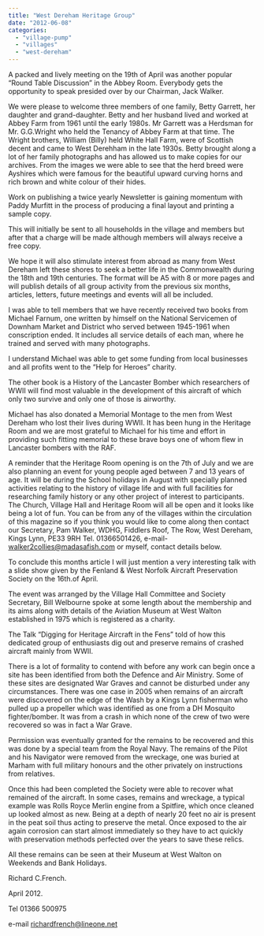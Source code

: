 ```yaml
---
title: "West Dereham Heritage Group"
date: "2012-06-08"
categories: 
  - "village-pump"
  - "villages"
  - "west-dereham"
---
```


A packed and lively meeting on the 19th of April was another popular “Round Table Discussion” in the Abbey Room. Everybody gets the opportunity to speak presided over by our Chairman, Jack Walker.

We were please to welcome three members of one family, Betty Garrett, her daughter and grand-daughter. Betty and her husband lived and worked at Abbey Farm from 1961 until the early 1980s. Mr Garrett was a Herdsman for Mr. G.G.Wright who held the Tenancy of Abbey Farm at that time. The Wright brothers, William (Billy) held White Hall Farm, were of Scottish decent and came to West Derehham in the late 1930s. Betty brought along a lot of her family photographs and has allowed us to make copies for our archives. From the images we were able to see that the herd breed were Ayshires which were famous for the beautiful upward curving horns and rich brown and white colour of their hides.

Work on publishing a twice yearly Newsletter is gaining momentum with Paddy Murfitt in the process of producing a final layout and printing a sample copy.

This will initially be sent to all households in the village and members but after that a charge will be made although members will always receive a free copy.

We hope it will also stimulate interest from abroad as many from West Dereham left these shores to seek a better life in the Commonwealth during the 18th and 19th centuries. The format will be A5 with 8 or more pages and will publish details of all group activity from the previous six months, articles, letters, future meetings and events will all be included.

I was able to tell members that we have recently received two books from Michael Farnum, one written by himself on the National Servicemen of Downham Market and District who served between 1945-1961 when conscription ended. It includes all service details of each man, where he trained and served with many photographs.

I understand Michael was able to get some funding from local businesses and all profits went to the “Help for Heroes” charity.

The other book is a History of the Lancaster Bomber which researchers of WWII will find most valuable in the development of this aircraft of which only two survive and only one of those is airworthy.

Michael has also donated a Memorial Montage to the men from West Dereham who lost their lives during WWII. It has been hung in the Heritage Room and we are most grateful to Michael for his time and effort in providing such fitting memorial to these brave boys one of whom flew in Lancaster bombers with the RAF.

A reminder that the Heritage Room opening is on the 7th of July and we are also planning an event for young people aged between 7 and 13 years of age. It will be during the School holidays in August with specially planned activities relating to the history of village life and with full facilities for researching family history or any other project of interest to participants. The Church, Village Hall and Heritage Room will all be open and it looks like being a lot of fun. You can be from any of the villages within the circulation of this magazine so if you think you would like to come along then contact our Secretary, Pam Walker, WDHG, Fiddlers Roof, The Row, West Dereham, Kings Lynn, PE33 9RH Tel. 01366501426, e-mail- walker2collies@madasafish.com or myself, contact details below.

To conclude this months article I will just mention a very interesting talk with a slide show given by the Fenland & West Norfolk Aircraft Preservation Society on the 16th.of April.

The event was arranged by the Village Hall Committee and Society Secretary, Bill Welbourne spoke at some length about the membership and its aims along with details of the Aviation Museum at West Walton established in 1975 which is registered as a charity.

The Talk “Digging for Heritage Aircraft in the Fens” told of how this dedicated group of enthusiasts dig out and preserve remains of crashed aircraft mainly from WWII.

There is a lot of formality to contend with before any work can begin once a site has been identified from both the Defence and Air Ministry. Some of these sites are designated War Graves and cannot be disturbed under any circumstances. There was one case in 2005 when remains of an aircraft were discovered on the edge of the Wash by a Kings Lynn fisherman who pulled up a propeller which was identified as one from a DH Mosquito fighter/bomber. It was from a crash in which none of the crew of two were recovered so was in fact a War Grave.

Permission was eventually granted for the remains to be recovered and this was done by a special team from the Royal Navy. The remains of the Pilot and his Navigator were removed from the wreckage, one was buried at Marham with full military honours and the other privately on instructions from relatives.

Once this had been completed the Society were able to recover what remained of the aircraft. In some cases, remains and wreckage, a typical example was Rolls Royce Merlin engine from a Spitfire, which once cleaned up looked almost as new. Being at a depth of nearly 20 feet no air is present in the peat soil thus acting to preserve the metal. Once exposed to the air again corrosion can start almost immediately so they have to act quickly with preservation methods perfected over the years to save these relics.

All these remains can be seen at their Museum at West Walton on Weekends and Bank Holidays.

Richard C.French.

April 2012.

Tel 01366 500975

e-mail richardfrench@lineone.net
